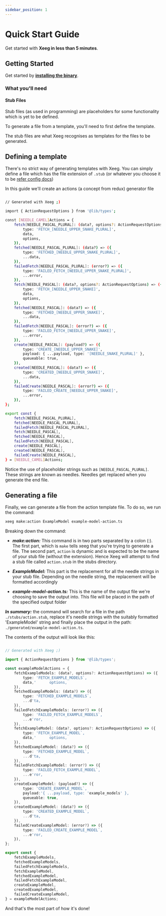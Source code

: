 ```yaml
---
sidebar_position: 1
---
```


# Quick Start Guide

Get started with **Xeeg in less than 5 minutes**.

## Getting Started

Get started by **[installing the binary](/docs/tutorial-basics/installation-guide)**.

### What you'll need

#### Stub Files
Stub files (as used in programming) are placeholders for some functionality which is yet to be defined.

To generate a file from a template, you'll need to first define the template.

The stub files are what Xeeg recognises as templates for the files to be generated.

## Defining a template

There's no strict way of generating templates with Xeeg. You can simply define a file which has the file extension of `.stub` (or whatever you choose it to be [refer config docs](/docs/tutorial-basics/configuration))

In this guide we'll create an actions (a concept from redux) generator file

```bash title="./stubs/action.stub"

// Generated with Xeeg ;)

import { ActionRequestOptions } from '@lib/types';

const [NEEDLE_CAMEL]Actions = {
	fetch[NEEDLE_PASCAL_PLURAL]: (data?, options?: ActionRequestOptions) => ({
		type: 'FETCH_[NEEDLE_UPPER_SNAKE_PLURAL]',
		data,
		options,
	}),
	fetched[NEEDLE_PASCAL_PLURAL]: (data?) => ({
		type: 'FETCHED_[NEEDLE_UPPER_SNAKE_PLURAL]',
		...data,
	}),
	failedFetch[NEEDLE_PASCAL_PLURAL]: (error?) => ({
		type: 'FAILED_FETCH_[NEEDLE_UPPER_SNAKE_PLURAL]',
		...error,
	}),
	fetch[NEEDLE_PASCAL]: (data?, options?: ActionRequestOptions) => ({
		type: 'FETCH_[NEEDLE_UPPER_SNAKE]',
		data,
		options,
	}),
	fetched[NEEDLE_PASCAL]: (data?) => ({
		type: 'FETCHED_[NEEDLE_UPPER_SNAKE]',
		...data,
	}),
	failedFetch[NEEDLE_PASCAL]: (error?) => ({
		type: 'FAILED_FETCH_[NEEDLE_UPPER_SNAKE]',
		...error,
	}),
	create[NEEDLE_PASCAL]: (payload?) => ({
		type: 'CREATE_[NEEDLE_UPPER_SNAKE]',
		payload: { ...payload, type: '[NEEDLE_SNAKE_PLURAL]' },
		queueable: true,
	}),
	created[NEEDLE_PASCAL]: (data?) => ({
		type: 'CREATED_[NEEDLE_UPPER_SNAKE]',
		...data,
	}),
	failedCreate[NEEDLE_PASCAL]: (error?) => ({
		type: 'FAILED_CREATE_[NEEDLE_UPPER_SNAKE]',
		...error,
	}),
};

export const {
	fetch[NEEDLE_PASCAL_PLURAL],
	fetched[NEEDLE_PASCAL_PLURAL],
	failedFetch[NEEDLE_PASCAL_PLURAL],
	fetch[NEEDLE_PASCAL],
	fetched[NEEDLE_PASCAL],
	failedFetch[NEEDLE_PASCAL],
	create[NEEDLE_PASCAL],
	created[NEEDLE_PASCAL],
	failedCreate[NEEDLE_PASCAL],
} = [NEEDLE_CAMEL]Actions;
```

Notice the use of placeholder strings such as `[NEEDLE_PASCAL_PLURAL]`. These strings are known as needles. Needles get replaced when you generate the end file.

## Generating a file
Finally, we can generate a file from the action template file. To do so, we run the command:

```bash
xeeg make:action ExampleModel example-model-action.ts
```
Breaking down the command:
- ***make:action:*** This command is in two parts separated by a colon (:). The first part, which is `make` tells xeeg that you're trying to generate a file. The second part, `action` is dynamic and is expected to be the name of your stub file (without the extension). Hence Xeeg will attempt to find a stub file called `action.stub` in the stubs directory.

- ***ExampleModel:*** This part is the replacement for all the needle strings in your stub file. Depending on the needle string, the replacement will be formatted accordingly

- ***example-model-action.ts:*** This is the name of the output file we're choosing to save the output into. This file will be placed in the path of the specified output folder

***In summary:*** the command will search for a file in the path `./stubs/action.stub`, replace it's needle strings with the suitably formatted 'ExampleModel' string and finally place the output in the path: `./generated/example-model-action.ts`.

The contents of the output will look like this:

```ts title="./generated/example-model-action.ts"

// Generated with Xeeg ;)

import { ActionRequestOptions } from '@lib/types';

const exampleModelActions = {
	fetchExampleModels: (data?, options?: ActionRequestOptions) => ({
		type: 'FETCH_EXAMPLE_MODELS`,
		data,'		options,
	}),
	fetchedExampleModels: (data?) => ({
		type: 'FETCHED_EXAMPLE_MODELS`,
		...d'ta,
	}),
	failedFetchExampleModels: (error?) => ({
		type: 'FAILED_FETCH_EXAMPLE_MODELS`,
		...e'ror,
	}),
	fetchExampleModel: (data?, options?: ActionRequestOptions) => ({
		type: 'FETCH_EXAMPLE_MODEL`,
		data,'		options,
	}),
	fetchedExampleModel: (data?) => ({
		type: 'FETCHED_EXAMPLE_MODEL`,
		...d'ta,
	}),
	failedFetchExampleModel: (error?) => ({
		type: 'FAILED_FETCH_EXAMPLE_MODEL`,
		...e'ror,
	}),
	createExampleModel: (payload?) => ({
		type: 'CREATE_EXAMPLE_MODEL`,
		payload:'{ ...payload, type: 'example_models' },
		queueable: true,
	}),
	createdExampleModel: (data?) => ({
		type: 'CREATED_EXAMPLE_MODEL`,
		...d'ta,
	}),
	failedCreateExampleModel: (error?) => ({
		type: 'FAILED_CREATE_EXAMPLE_MODEL`,
		...e'ror,
	}),
};

export const {
	fetchExampleModels,
	fetchedExampleModels,
	failedFetchExampleModels,
	fetchExampleModel,
	fetchedExampleModel,
	failedFetchExampleModel,
	createExampleModel,
	createdExampleModel,
	failedCreateExampleModel,
} = exampleModelActions;
```



And that's the most part of how it's done!

